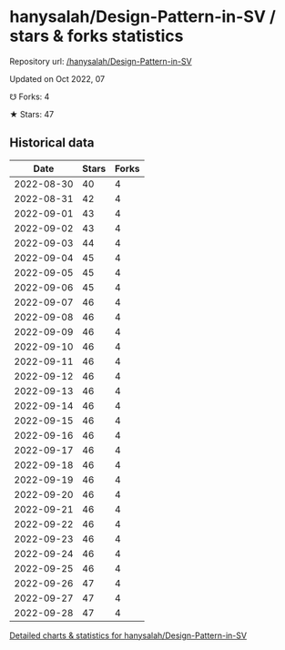 # hanysalah/Design-Pattern-in-SV / stars & forks statistics

Repository url: [/hanysalah/Design-Pattern-in-SV](https://github.com/hanysalah/Design-Pattern-in-SV)

Updated on Oct 2022, 07

☋ Forks: 4

★ Stars: 47

## Historical data
| Date | Stars | Forks |
|------|-------|-------|
| 2022-08-30 | 40 | 4 | 
| 2022-08-31 | 42 | 4 | 
| 2022-09-01 | 43 | 4 | 
| 2022-09-02 | 43 | 4 | 
| 2022-09-03 | 44 | 4 | 
| 2022-09-04 | 45 | 4 | 
| 2022-09-05 | 45 | 4 | 
| 2022-09-06 | 45 | 4 | 
| 2022-09-07 | 46 | 4 | 
| 2022-09-08 | 46 | 4 | 
| 2022-09-09 | 46 | 4 | 
| 2022-09-10 | 46 | 4 | 
| 2022-09-11 | 46 | 4 | 
| 2022-09-12 | 46 | 4 | 
| 2022-09-13 | 46 | 4 | 
| 2022-09-14 | 46 | 4 | 
| 2022-09-15 | 46 | 4 | 
| 2022-09-16 | 46 | 4 | 
| 2022-09-17 | 46 | 4 | 
| 2022-09-18 | 46 | 4 | 
| 2022-09-19 | 46 | 4 | 
| 2022-09-20 | 46 | 4 | 
| 2022-09-21 | 46 | 4 | 
| 2022-09-22 | 46 | 4 | 
| 2022-09-23 | 46 | 4 | 
| 2022-09-24 | 46 | 4 | 
| 2022-09-25 | 46 | 4 | 
| 2022-09-26 | 47 | 4 | 
| 2022-09-27 | 47 | 4 | 
| 2022-09-28 | 47 | 4 | 


[Detailed charts & statistics for hanysalah/Design-Pattern-in-SV](https://reviewgithub.com/rep/hanysalah/Design-Pattern-in-SV)
